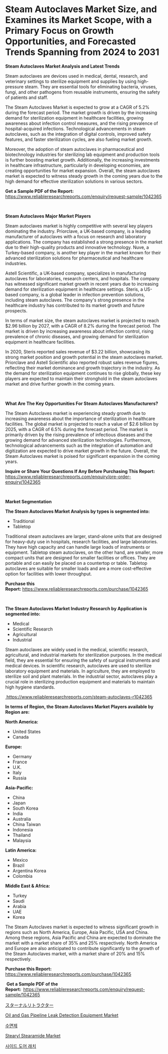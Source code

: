 <p><h1>Steam Autoclaves Market Size, and Examines its Market Scope, with a Primary Focus on Growth Opportunities, and Forecasted Trends Spanning from 2024 to 2031</h1></p><p><strong>Steam Autoclaves Market Analysis and Latest Trends</strong></p>
<p><p>Steam autoclaves are devices used in medical, dental, research, and veterinary settings to sterilize equipment and supplies by using high-pressure steam. They are essential tools for eliminating bacteria, viruses, fungi, and other pathogens from reusable instruments, ensuring the safety of patients and staff.</p><p>The Steam Autoclaves Market is expected to grow at a CAGR of 5.2% during the forecast period. The market growth is driven by the increasing demand for sterilization equipment in healthcare facilities, growing awareness about infection control measures, and the rising prevalence of hospital-acquired infections. Technological advancements in steam autoclaves, such as the integration of digital controls, improved safety features, and faster sterilization cycles, are also fueling market growth.</p><p>Moreover, the adoption of steam autoclaves in pharmaceutical and biotechnology industries for sterilizing lab equipment and production tools is further boosting market growth. Additionally, the increasing investments in healthcare infrastructure, particularly in developing economies, are creating opportunities for market expansion. Overall, the steam autoclaves market is expected to witness steady growth in the coming years due to the high demand for effective sterilization solutions in various sectors.</p></p>
<p><strong>Get a Sample PDF of the Report:&nbsp;</strong> <a href="https://www.reliableresearchreports.com/enquiry/request-sample/1042365">https://www.reliableresearchreports.com/enquiry/request-sample/1042365</a></p>
<p>&nbsp;</p>
<p><strong>Steam Autoclaves Major Market Players</strong></p>
<p><p>Steam autoclaves market is highly competitive with several key players dominating the industry. Priorclave, a UK-based company, is a leading manufacturer of autoclaves with a focus on research and laboratory applications. The company has established a strong presence in the market due to their high-quality products and innovative technology. Nuve, a Turkey-based company, is another key player in the market known for their advanced sterilization solutions for pharmaceutical and healthcare industries.</p><p>Astell Scientific, a UK-based company, specializes in manufacturing autoclaves for laboratories, research centers, and hospitals. The company has witnessed significant market growth in recent years due to increasing demand for sterilization equipment in healthcare settings. Steris, a US-based company, is a global leader in infection prevention solutions, including steam autoclaves. The company's strong presence in the healthcare industry has contributed to its market growth and future prospects.</p><p>In terms of market size, the steam autoclaves market is projected to reach $2.96 billion by 2027, with a CAGR of 8.2% during the forecast period. The market is driven by increasing awareness about infection control, rising prevalence of chronic diseases, and growing demand for sterilization equipment in healthcare facilities.</p><p>In 2020, Steris reported sales revenue of $3.22 billion, showcasing its strong market position and growth potential in the steam autoclaves market. Priorclave and Astell Scientific also reported robust sales revenue figures, reflecting their market dominance and growth trajectory in the industry. As the demand for sterilization equipment continues to rise globally, these key players are expected to maintain their stronghold in the steam autoclaves market and drive further growth in the coming years.</p></p>
<p>&nbsp;</p>
<p><strong>What Are The Key Opportunities For Steam Autoclaves Manufacturers?</strong></p>
<p><p>The Steam Autoclaves market is experiencing steady growth due to increasing awareness about the importance of sterilization in healthcare facilities. The global market is projected to reach a value of $2.6 billion by 2025, with a CAGR of 6.5% during the forecast period. The market is primarily driven by the rising prevalence of infectious diseases and the growing demand for advanced sterilization technologies. Furthermore, technological advancements such as the integration of automation and digitization are expected to drive market growth in the future. Overall, the Steam Autoclaves market is poised for significant expansion in the coming years.</p></p>
<p><strong>Inquire or Share Your Questions If Any Before Purchasing This Report:</strong> <a href="https://www.reliableresearchreports.com/enquiry/pre-order-enquiry/1042365">https://www.reliableresearchreports.com/enquiry/pre-order-enquiry/1042365</a></p>
<p>&nbsp;</p>
<p><strong>Market Segmentation</strong></p>
<p><strong>The Steam Autoclaves Market Analysis by types is segmented into:</strong></p>
<p><ul><li>Traditional</li><li>Tabletop</li></ul></p>
<p><p>Traditional steam autoclaves are larger, stand-alone units that are designed for heavy-duty use in hospitals, research facilities, and large laboratories. They have high capacity and can handle large loads of instruments or equipment. Tabletop steam autoclaves, on the other hand, are smaller, more compact units that are designed for smaller facilities or offices. They are portable and can easily be placed on a countertop or table. Tabletop autoclaves are suitable for smaller loads and are a more cost-effective option for facilities with lower throughput.</p></p>
<p><strong>Purchase this Report:&nbsp;</strong><a href="https://www.reliableresearchreports.com/purchase/1042365">https://www.reliableresearchreports.com/purchase/1042365</a></p>
<p>&nbsp;</p>
<p><strong>The Steam Autoclaves Market Industry Research by Application is segmented into:</strong></p>
<p><ul><li>Medical</li><li>Scientific Research</li><li>Agricultural</li><li>Industrial</li></ul></p>
<p><p>Steam autoclaves are widely used in the medical, scientific research, agricultural, and industrial markets for sterilization purposes. In the medical field, they are essential for ensuring the safety of surgical instruments and medical devices. In scientific research, autoclaves are used to sterilize laboratory equipment and materials. In agriculture, they are employed to sterilize soil and plant materials. In the industrial sector, autoclaves play a crucial role in sterilizing production equipment and materials to maintain high hygiene standards.</p></p>
<p><a href="https://www.reliableresearchreports.com/steam-autoclaves-r1042365">&nbsp;https://www.reliableresearchreports.com/steam-autoclaves-r1042365</a></p>
<p><strong>In terms of Region, the Steam Autoclaves Market Players available by Region are:</strong></p>
<p>
    <p> <strong> North America: </strong>
        <ul>
            <li>United States</li>
            <li>Canada</li>
        </ul>
        </p> 
    <p> <strong> Europe: </strong>
        <ul>
            <li>Germany</li>
            <li>France</li>
            <li>U.K.</li>
            <li>Italy</li>
            <li>Russia</li>
        </ul>
        </p> 
    <p> <strong> Asia-Pacific: </strong>
        <ul>
            <li>China</li>
            <li>Japan</li>
            <li>South Korea</li>
            <li>India</li>
            <li>Australia</li>
            <li>China Taiwan</li>
            <li>Indonesia</li>
            <li>Thailand</li>
            <li>Malaysia</li>
        </ul>
        </p> 
    <p> <strong> Latin America: </strong>
        <ul>
            <li>Mexico</li>
            <li>Brazil</li>
            <li>Argentina Korea</li>
            <li>Colombia</li>
        </ul>
        </p> 
    <p> <strong> Middle East & Africa: </strong>
        <ul>
            <li>Turkey</li>
            <li>Saudi</li>
            <li>Arabia</li>
            <li>UAE</li>
            <li>Korea</li>
        </ul>
    </p>
    </p>
<p><p>The Steam Autoclaves market is expected to witness significant growth in regions such as North America, Europe, Asia Pacific, USA and China. Among these regions, Asia Pacific and China are expected to dominate the market with a market share of 35% and 25% respectively. North America and Europe are also anticipated to contribute significantly to the growth of the Steam Autoclaves market, with a market share of 20% and 15% respectively.</p></p>
<p><strong>Purchase this Report: </strong><a href="https://www.reliableresearchreports.com/purchase/1042365">https://www.reliableresearchreports.com/purchase/1042365</a></p>
<p>&nbsp;<strong>Get a Sample PDF of the Report:&nbsp;&nbsp;</strong><a href="https://www.reliableresearchreports.com/enquiry/request-sample/1042365">https://www.reliableresearchreports.com/enquiry/request-sample/1042365</a></p>
<p><strong></strong></p>
<p><p><a href="https://github.com/adcxff01450218/Market-Research-Report-List-1/blob/main/663875626545.md">スターナルリトラクター</a></p><p><a href="https://github.com/juancolorado15/Market-Research-Report-List-2/blob/main/oil-and-gas-pipeline-leak-detection-equipment-market.md">Oil and Gas Pipeline Leak Detection Equipment Market</a></p><p><a href="https://github.com/CliftonFisher9067/Market-Research-Report-List-1/blob/main/846561924614.md">수면제</a></p><p><a href="https://issuu.com/reportprime-2/docs/stearyl-stearamide-market-size-2030.pptx">Stearyl Stearamide Market</a></p><p><a href="https://github.com/vskv4779xr1/Market-Research-Report-List-1/blob/main/591645724613.md">사이드 도어 래치</a></p></p>
